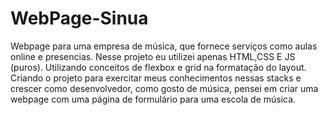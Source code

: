 # WebPage-Sinua
Webpage para uma empresa de música, que fornece serviços como aulas online e presencias.
Nesse projeto eu utilizei apenas HTML,CSS E JS (puros). Utilizando conceitos de flexbox e grid na formatação do layout.
Criando o projeto para exercitar meus conhecimentos nessas stacks e crescer como desenvolvedor, como gosto de música, pensei em criar uma
webpage com uma página de formulário para uma escola de música.
